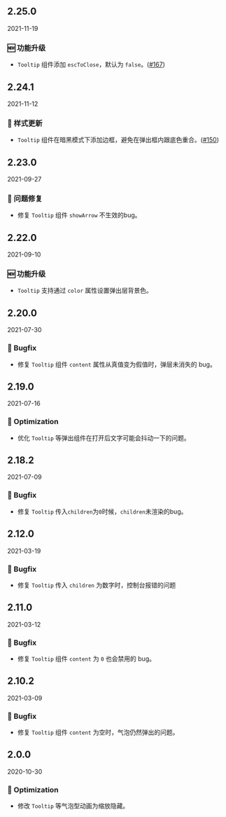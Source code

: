 ## 2.25.0

2021-11-19

### 🆕 功能升级

- `Tooltip` 组件添加 `escToClose`，默认为 `false`。([#167](https://github.com/arco-design/arco-design/pull/167))

## 2.24.1

2021-11-12

### 💅 样式更新

- `Tooltip` 组件在暗黑模式下添加边框，避免在弹出框内跟底色重合。([#150](https://github.com/arco-design/arco-design/pull/150))

## 2.23.0

2021-09-27

### 🐛 问题修复

- 修复 `Tooltip` 组件 `showArrow` 不生效的bug。

## 2.22.0

2021-09-10

### 🆕 功能升级

- `Tooltip` 支持通过 `color` 属性设置弹出层背景色。

## 2.20.0

2021-07-30

### 🐛 Bugfix

- 修复 `Tooltip` 组件 `content` 属性从真值变为假值时，弹层未消失的 bug。



## 2.19.0

2021-07-16

### 💎 Optimization

- 优化 `Tooltip` 等弹出组件在打开后文字可能会抖动一下的问题。

## 2.18.2

2021-07-09

### 🐛 Bugfix

- 修复 `Tooltip` 传入`children`为`0`时候，`children`未渲染的bug。

## 2.12.0

2021-03-19

### 🐛 Bugfix

- 修复 `Tooltip` 传入 `children` 为数字时，控制台报错的问题

## 2.11.0

2021-03-12

### 🐛 Bugfix

- 修复 `Tooltip` 组件 `content` 为 `0` 也会禁用的 bug。

## 2.10.2

2021-03-09

### 🐛 Bugfix

- 修复 `Tooltip` 组件 `content` 为空时，气泡仍然弹出的问题。

## 2.0.0

2020-10-30

### 💎 Optimization

- 修改 `Tooltip` 等气泡型动画为缩放隐藏。

